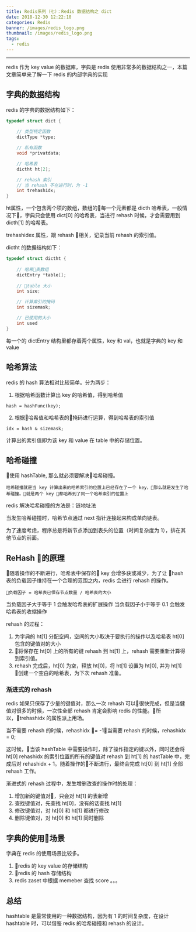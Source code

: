 ```yaml
---
title: Redis系列（七）：Redis 数据结构之 dict
date: 2018-12-30 12:22:10
categories: Redis
banner: /images/redis_logo.png
thumbnail: /images/redis_logo.png
tags: 
  - redis
---
```

----------------------------------

redis 作为 key value 的数据库，字典是 redis 使用非常多的数据结构之一，本篇文章简单来了解一下 redis 的内部字典的实现

<!-- more -->
## 字典的数据结构
redis 的字典的数据结构如下：
```c
typedef struct dict {
    
    // 类型特定函数
    dictType *type;

    // 私有函数
    void *privatdata;

    // 哈希表
    dictht ht[2];

    // rehash 索引
    // 当 rehash 不在进行时，为 -1
    int trehashidx;
}
```
ht属性，一个包含两个项的数组，数组的每一个元素都是 dicth 哈希表，一般情况下，字典只会使用 dict[0] 的哈希表，当进行 rehash 时候，才会需要用到 dicth[1] 的哈希表。

trehashidex 属性，跟 rehash 相关，记录当前 rehash 的索引值。

dictht 的数据结构如下：
```c
typedef struct dictht {
    
    // 哈希表数组
    dictEntry *table[];
    
    // table 大小
    int size;

    // 计算索引的掩码
    int sizemask;

    // 已使用的大小
    int used
}
```

每一个的 dictEntry 结构里都存着两个属性，key 和 val，也就是字典的 key 和 value

## 哈希算法
redis 的 hash 算法相对比较简单。分为两步：

1. 根据哈希函数计算出 key 的哈希值，得到哈希值
```
hash = hashFunc(key);
```

2. 根据哈希值和哈希表的掩码进行运算，得到哈希表的索引值
```
idx = hash & sizemask;
```

计算出的索引值即为该 key 和 value 在 table 中的存储位置。

## 哈希碰撞
使用 hashTable, 那么就必须要解决哈希碰撞。
```
哈希碰撞就是当 key 计算出来的哈希索引的位置上已经存在了一个 key，那么就是发生了哈希碰撞。就是两个 key 都哈希到了同一个哈希索引的位置上
```

redis 解决哈希碰撞的方法是：链地址法

当发生哈希碰撞时，哈希节点通过 next 指针连接起来构成单向链表。

为了速度考虑，程序总是将新节点添加到表头的位置（时间复杂度为 1），排在其他节点的前面。

## ReHash 的原理
随着操作的不断进行，哈希表中保存的 key 会增多获或减少，为了让 hash 表的负载因子维持在一个合理的范围之内，redis 会进行 rehash 的操作。
```
负载因子 = 哈希表已保存节点数量 / 哈希表的大小
```
当负载因子大于等于 1 会触发哈希表的扩展操作
当负载因子小于等于 0.1 会触发哈希表的收缩操作

rehash 的过程：  
1. 为字典的 ht[1] 分配空间，空间的大小取决于要执行的操作以及哈希表 ht[0] 包含的键值对的大小
2. 将保存在 ht[0] 上的所有的键 rehash 到 ht[1] 上，rehash 需要重新计算得到索引值。
3. rehash 完成后，ht[0] 为空，释放 ht[0]，将 ht[1] 设置为 ht[0], 并为 ht[1] 创建一个空白的哈希表，为下次 rehash 准备。


### 渐进式的 rehash
redis 如果只保存了少量的键值对，那么一次 rehash 可以很快完成，但是当健值对很多的时候，一次性全部 rehash 肯定会影响 redis 的性能。所以，trehashidx 的属性派上用场。

当不需要 rehash 的时候，rehashidx = -1，当需要 rehash 的时候，rehashidx = 0;

这时候，当该 hashTable 中需要操作时，除了操作指定的键以外，同时还会将 ht[0] rehashidx 的索引位置的所有的键值对 rehash 到 ht[1] 的 hastTable 中，完成后对 rehashidx + 1。随着操作的不断进行，最终会完成 ht[0] 到 ht[1] 全部  rehash 工作。

渐进式的 rehash 过程中，发生增删改查的操作时的处理：
1. 增加新的键值对，只会对 ht[1] 的表新增
2. 查找键值对，先查找 ht[0]，没有的话查找 ht[1]
3. 修改键值对，对 ht[0] 和 ht[1] 都进行修改
4. 删除键值对，对 ht[0] 和 ht[1] 同时删除

## 字典的使用场景
字典在 redis 的使用场景比较多。
1. redis 的 key value 的存储结构
1. redis 的 hash 存储结构
2. redis zaset 中根据 memeber 查找 score
。。。

## 总结
hashtable 是最常使用的一种数据结构，因为有 1 的时间复杂度，在设计 hashtable 时，可以借鉴 redis 的哈希碰撞和 rehash 的设计。